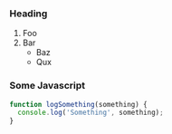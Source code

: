 ---
---

<script>
  import { Collapsible } from '$lib/components';
</script>

<Collapsible summary="Collapsible summary" icon="line-md:moon-alt-loop">

### Heading

1. Foo
2. Bar
    - Baz
    - Qux

### Some Javascript

```js
function logSomething(something) {
  console.log('Something', something);
}
```

</Collapsible>
